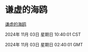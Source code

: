 # 谦虚的海鸥
[谦虚的海鸥](http://219.139.197.74:56308/qxdho/course/base/hotlink/index.php)

2024年 11月 03日 星期日 10:40:01 CST

2024年 11月 03日 星期日 02:40:01 GMT
